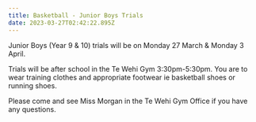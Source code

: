 ```yaml
---
title: Basketball - Junior Boys Trials
date: 2023-03-27T02:42:22.895Z
---
```

Junior Boys (Year 9 & 10) trials will be on Monday 27 March & Monday 3 April.  

Trials will be after school in the Te Wehi Gym 3:30pm-5:30pm. You are to wear training clothes and appropriate footwear ie basketball shoes or running shoes.  

Please come and see Miss Morgan in the Te Wehi Gym Office if you have any questions.